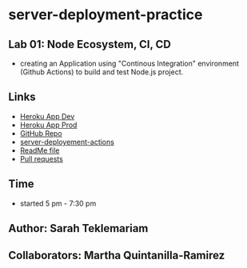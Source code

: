 # server-deployment-practice

## Lab 01: Node Ecosystem, CI, CD

- creating an Application using "Continous Integration" environment (Github Actions) to build and test  Node.js project.

## Links

- [Heroku App Dev](https://sarah-server-deploy-dev.herokuapp.com/)
- [Heroku App Prod](https://dashboard.heroku.com/apps/sarah-server-deploy-prod)
- [GitHub Repo](https://github.com/SarahTek/server-deployment-practice)
- [server-deployement-actions](https://github.com/SarahTek/server-deployment-practice/actions)
- [ReadMe file](https://github.com/SarahTek/server-deployment-practice/blob/main/README.md)
- [Pull requests](https://github.com/SarahTek/server-deployment-practice/pull/1)

## Time

- started 5 pm - 7:30 pm

## Author: Sarah Teklemariam

## Collaborators: Martha Quintanilla-Ramirez
